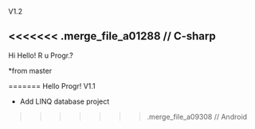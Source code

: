 V1.2

<<<<<<< .merge_file_a01288 // C-sharp
----
Hi Hello! R u Progr.?

*from master

=======
Hello Progr! V1.1
- Add LINQ database project
>>>>>>> .merge_file_a09308 // Android
